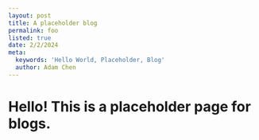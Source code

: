 ```yaml
---
layout: post
title: A placeholder blog
permalink: foo
listed: true
date: 2/2/2024
meta:
  keywords: 'Hello World, Placeholder, Blog'
  author: Adam Chen
---
```


# Hello! This is a placeholder page for blogs.